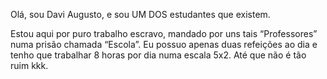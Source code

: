 Olá, sou Davi Augusto, e sou UM DOS estudantes que existem.

Estou aqui por puro trabalho escravo, mandado por uns tais “Professores” numa prisão chamada “Escola”. Eu possuo apenas duas refeições ao dia e tenho que trabalhar 8 horas por dia numa escala 5x2. Até que não é tão ruim kkk.
